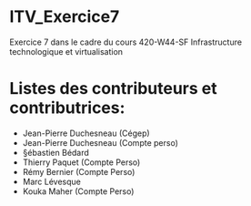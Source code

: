 # ITV_Exercice7
Exercice 7 dans le cadre du cours 420-W44-SF Infrastructure technologique et virtualisation

# Listes des contributeurs et contributrices:
- Jean-Pierre Duchesneau (Cégep)
- Jean-Pierre Duchesneau (Compte perso)
- §ébastien Bédard
- Thierry Paquet (Compte Perso)
- Rémy Bernier (Compte Perso)
- Marc Lévesque
- Kouka Maher (Compte Perso)

